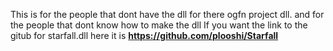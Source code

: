 This is for the people that dont have the dll for there ogfn project dll.
and for the people that dont know how to make the dll
If you want the link to the gitub for starfall.dll here it is **https://github.com/plooshi/Starfall**
